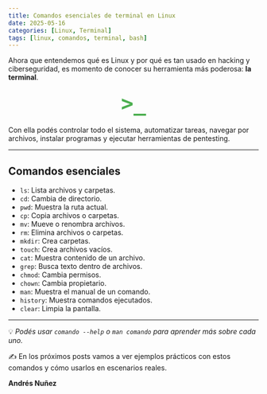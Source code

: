 ```yaml
---
title: Comandos esenciales de terminal en Linux
date: 2025-05-16
categories: [Linux, Terminal]
tags: [linux, comandos, terminal, bash]
---
```


Ahora que entendemos qué es Linux y por qué es tan usado en hacking y ciberseguridad, es momento de conocer su herramienta más poderosa: **la terminal**.

<div style="text-align: center; margin: 20px 0;">
  <span style="font-size: 3em; font-weight: bold; font-family: monospace; color: #4CAF50;">&gt;_</span>
</div>

Con ella podés controlar todo el sistema, automatizar tareas, navegar por archivos, instalar programas y ejecutar herramientas de pentesting.

---

## Comandos esenciales

- `ls`: Lista archivos y carpetas.
- `cd`: Cambia de directorio.
- `pwd`: Muestra la ruta actual.
- `cp`: Copia archivos o carpetas.
- `mv`: Mueve o renombra archivos.
- `rm`: Elimina archivos o carpetas.
- `mkdir`: Crea carpetas.
- `touch`: Crea archivos vacíos.
- `cat`: Muestra contenido de un archivo.
- `grep`: Busca texto dentro de archivos.
- `chmod`: Cambia permisos.
- `chown`: Cambia propietario.
- `man`: Muestra el manual de un comando.
- `history`: Muestra comandos ejecutados.
- `clear`: Limpia la pantalla.

---

💡 *Podés usar `comando --help` o `man comando` para aprender más sobre cada uno.*

✍️ En los próximos posts vamos a ver ejemplos prácticos con estos comandos y cómo usarlos en escenarios reales.

**Andrés Nuñez**
